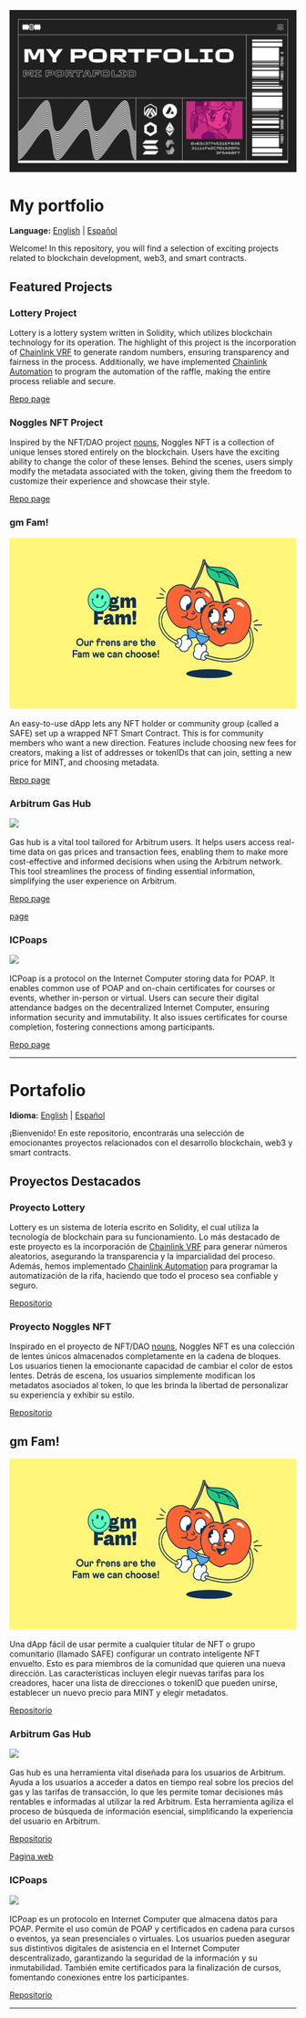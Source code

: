 ![banner](./README_assets/banner.png)

<a name="english"></a>

# My portfolio

**Language:** [English](#english) | [Español](#espanol)

Welcome! In this repository, you will find a selection of exciting projects related to blockchain development, web3, and smart contracts.

## Featured Projects

### Lottery Project

Lottery is a lottery system written in Solidity, which utilizes blockchain technology for its operation. The highlight of this project is the incorporation of [Chainlink VRF](https://docs.chain.link/docs/chainlink-vrf/) to generate random numbers, ensuring transparency and fairness in the process. Additionally, we have implemented [Chainlink Automation](https://docs.chain.link/chainlink-automation/introduction) to program the automation of the raffle, making the entire process reliable and secure.

[Repo page](https://github.com/jistro/my-portafolio/tree/main/NogglesNFT)

### Noggles NFT Project

Inspired by the NFT/DAO project [nouns](https://nouns.wtf/), Noggles NFT is a collection of unique lenses stored entirely on the blockchain. Users have the exciting ability to change the color of these lenses. Behind the scenes, users simply modify the metadata associated with the token, giving them the freedom to customize their experience and showcase their style.

[Repo page](https://github.com/jistro/my-portafolio/tree/main/lottery)

### gm Fam!

<img src="./README_assets/coverGmFam.png" height="300px"/>

An easy-to-use dApp lets any NFT holder or community group (called a SAFE) set up a wrapped NFT Smart Contract. This is for community members who want a new direction. Features include choosing new fees for creators, making a list of addresses or tokenIDs that can join, setting a new price for MINT, and choosing metadata. 

[Repo page](https://github.com/jistro/gmFam) 

### Arbitrum Gas Hub

<img src="https://github-production-user-asset-6210df.s3.amazonaws.com/22781439/275346622-1cf69995-a9f9-4697-9c23-167b1d9aa4ea.png" height="100px"/>

Gas hub is a vital tool tailored for Arbitrum users. It helps users access real-time data on gas prices and transaction fees, enabling them to make more cost-effective and informed decisions when using the Arbitrum network. This tool streamlines the process of finding essential information, simplifying the user experience on Arbitrum.

[Repo page](https://github.com/jistro/GasStation_Arbitrum)

[page](https://gas-hub.vercel.app/)

### ICPoaps

<img src="https://github.com/jistro/ICPoaps/blob/main/README_assets/banner.png" height="150px"/>

ICPoap is a protocol on the Internet Computer storing data for POAP. It enables common use of POAP and on-chain certificates for courses or events, whether in-person or virtual. Users can secure their digital attendance badges on the decentralized Internet Computer, ensuring information security and immutability. It also issues certificates for course completion, fostering connections among participants.

[Repo page](https://github.com/jistro/ICPoaps)

---
<a name="espanol"></a>
# Portafolio

**Idioma:** [English](#english) | [Español](#espanol)

¡Bienvenido! En este repositorio, encontrarás una selección de emocionantes proyectos relacionados con el desarrollo blockchain, web3 y smart contracts.

## Proyectos Destacados

### Proyecto Lottery

Lottery es un sistema de lotería escrito en Solidity, el cual utiliza la tecnología de blockchain para su funcionamiento. Lo más destacado de este proyecto es la incorporación de [Chainlink VRF](https://docs.chain.link/docs/chainlink-vrf/) para generar números aleatorios, asegurando la transparencia y la imparcialidad del proceso. Además, hemos implementado [Chainlink Automation](https://docs.chain.link/chainlink-automation/introduction) para programar la automatización de la rifa, haciendo que todo el proceso sea confiable y seguro.

[Repositorio](https://github.com/jistro/my-portafolio/tree/main/lottery)

### Proyecto Noggles NFT

Inspirado en el proyecto de NFT/DAO [nouns](https://nouns.wtf/), Noggles NFT es una colección de lentes únicos almacenados completamente en la cadena de bloques. Los usuarios tienen la emocionante capacidad de cambiar el color de estos lentes. Detrás de escena, los usuarios simplemente modifican los metadatos asociados al token, lo que les brinda la libertad de personalizar su experiencia y exhibir su estilo.

[Repositorio](https://github.com/jistro/my-portafolio/tree/main/NogglesNFT)

## gm Fam!

<img src="./README_assets/coverGmFam.png" height="300px"/>

Una dApp fácil de usar permite a cualquier titular de NFT o grupo comunitario (llamado SAFE) configurar un contrato inteligente NFT envuelto. Esto es para miembros de la comunidad que quieren una nueva dirección. Las características incluyen elegir nuevas tarifas para los creadores, hacer una lista de direcciones o tokenID que pueden unirse, establecer un nuevo precio para MINT y elegir metadatos.

[Repositorio](https://github.com/jistro/gmFam)

### Arbitrum Gas Hub

<img src="https://github-production-user-asset-6210df.s3.amazonaws.com/22781439/275346622-1cf69995-a9f9-4697-9c23-167b1d9aa4ea.png" height="100px"/>

Gas hub es una herramienta vital diseñada para los usuarios de Arbitrum. Ayuda a los usuarios a acceder a datos en tiempo real sobre los precios del gas y las tarifas de transacción, lo que les permite tomar decisiones más rentables e informadas al utilizar la red Arbitrum. Esta herramienta agiliza el proceso de búsqueda de información esencial, simplificando la experiencia del usuario en Arbitrum.

[Repositorio](https://github.com/jistro/GasStation_Arbitrum)

[Pagina web](https://gas-hub.vercel.app/)

### ICPoaps

<img src="https://github.com/jistro/ICPoaps/blob/main/README_assets/banner.png" height="150px"/>

ICPoap es un protocolo en Internet Computer que almacena datos para POAP. Permite el uso común de POAP y certificados en cadena para cursos o eventos, ya sean presenciales o virtuales. Los usuarios pueden asegurar sus distintivos digitales de asistencia en el Internet Computer descentralizado, garantizando la seguridad de la información y su inmutabilidad. También emite certificados para la finalización de cursos, fomentando conexiones entre los participantes.

[Repositorio](https://github.com/jistro/ICPoaps)

---

